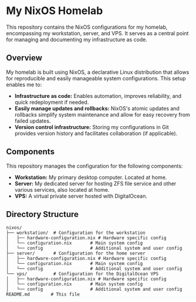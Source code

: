 # My NixOS Homelab

This repository contains the NixOS configurations for my homelab, encompassing my workstation, server, and VPS.  It serves as a central point for managing and documenting my infrastructure as code.

## Overview

My homelab is built using NixOS, a declarative Linux distribution that allows for reproducible and easily manageable system configurations.  This setup enables me to:

* **Infrastructure as code:**  Enables automation, improves reliability, and quick redeployment if needed.
* **Easily manage updates and rollbacks:**  NixOS's atomic updates and rollbacks simplify system maintenance and allow for easy recovery from failed updates.
* **Version control infrastructure:**  Storing my configurations in Git provides version history and facilitates collaboration (if applicable).

## Components

This repository manages the configuration for the following components:

* **Workstation:** My primary desktop computer.  Located at home.
* **Server:** My dedicated server for hosting ZFS file service and other various services, also located at home.
* **VPS:** A virtual private server hosted with DigitalOcean.

## Directory Structure

```
nixos/
├── workstation/  # Configuration for the workstation
│   ├── hardware-configuration.nix # Hardware specific config
│   └── configuration.nix       # Main system config
│   └── config                  # Additional system and user config
├── server/       # Configuration for the home server
│   ├── hardware-configuration.nix # Hardware specific config
│   └── configuration.nix       # Main system config
│   └── config                  # Additional system and user config
└── vps/          # Configuration for the DigitalOcean VPS
│   ├── hardware-configuration.nix # Hardware specific config
│   └── configuration.nix       # Main system config
│   └── config                  # Additional system and user config
README.md        # This file
```
